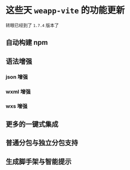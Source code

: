 # 这些天 `weapp-vite` 的功能更新

转眼已经到了 `1.7.4` 版本了

## 自动构建 npm

## 语法增强

### json 增强

### wxml 增强

### wxs 增强

## 更多的一键式集成

## 普通分包与独立分包支持

## 生成脚手架与智能提示
